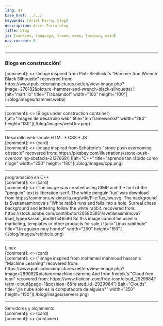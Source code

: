 ```yaml
---
lang: es
base_href: ../../
keywords: [Ariel Parra, blog]
description: Ariel Parra blog
title: blog
js: [cookies, language, theme, menu, favicon, main]
nav_current: 5
---
```

  <div class="container">
    <div class="card">
      <hr>
      <div class="center">
        <h3>Blogs en construcción!</h3>
      </div>
      [comment]: <> (Image inspired from Piotr Siedlecki's "Hammer And Wrench Black Silhouette" 
      recovered from: https://www.publicdomainpictures.net/en/view-image.php?image=278182&picture=hammer-and-wrench-black-silhouette)
      ![alt="martillo" title="Trabajando!" width="100" height="100"](./blog/images/hammer.webp)
      <div class="progress-bar">
        <div class="progress" style="width: 1%;"></div>
      </div>
      <hr>  
    </div>
  </div>[comment]: <> (Blogs under construction container)

  <div class="container">
    <div class="card">
      ![alt="Imagen de desarrollo web" title="Sin frameworks!" width="280" height="180"](./blog/images/webDev.png)
      <div class="center">
        <hr>
        Desarrollo web simple HTML + CSS + JS
      </div>
    </div>[comment]: <> (card)
    <div class="card">
      [comment]: <> (image inspired from Schäferle's "stone push overcoming obstacle" 
      recovered from: https://pixabay.com/illustrations/stone-push-overcoming-obstacle-2127669/)
      ![alt="C++" title="aprende tan rápido como nlogn" width="250" height="180"](./blog/images/cpp.png)
      <div class="center">
        <hr>
        programación en C++
      </div>
    </div> [comment]: <> (card)
    <div class="card">
      [comment]: <> (The image was created using GIMP and the font of the "penguin" text is liberation-serif.
      The white penguin 'tux' was download from https://commons.wikimedia.org/wiki/File:Tux_bw.svg.
      The background is Svetlanasmirnova's "White rabbit runs and falls into a hole. Surreal chess background and lettering follow the white rabbit.
      recovered from: https://stock.adobe.com/contributor/205805951/svetlanasmirnova?load_type=&asset_id=391546596
      So this image cannot be used in marketing, templates or other products for sale.)
      ![alt="Linux rabithole" title="Un agujero muy hondo!" width="250" height="150"](./blog/images/rabithole.png)
      <div class="center">
        <hr>
        Linux
      </div>
    </div>[comment]: <> (card)
    <div class="card">
      [comment]: <> ("image inspired from mohamed mahmoud hassan's "Machine Learning" recovered from: https://www.publicdomainpictures.net/en/view-image.php?image=289092&picture=machine-learning 
      And from freepik's "Cloud free icon" recovered from: https://www.flaticon.com/free-icon/cloud_2929984?term=cloud&page=1&position=6&related_id=2929984")
      ![alt="Clouds" title="¿la nube solo es la computadora de alguien?" width="250" height="150"](./blog/images/servers.png)
      <div class="center">
        <hr>
        Servidores y alojamiento
      </div>
    </div>[comment]: <> (card)
  </div>[comment]: <> (container)
  